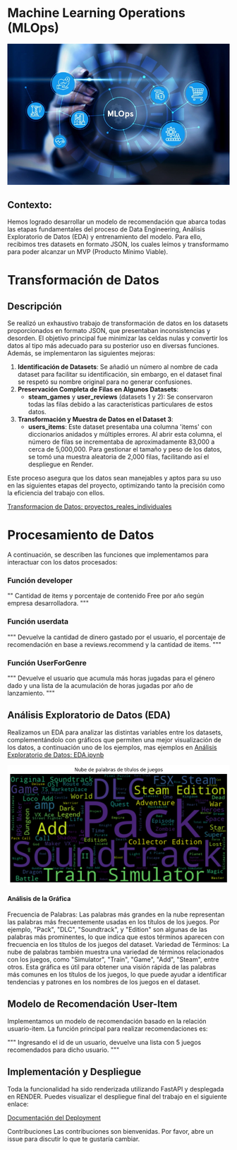 # Machine Learning Operations (MLOps)

![MLOps](1704994327715.png)


## Contexto:
Hemos logrado desarrollar un modelo de recomendación que abarca todas las etapas fundamentales del proceso de Data Engineering, Análisis Exploratorio de Datos (EDA) y entrenamiento del modelo. Para ello, recibimos tres datasets en formato JSON, los cuales leímos y transformamo para poder alcanzar un MVP (Producto Mínimo Viable).

# Transformación de Datos

## Descripción

Se realizó un exhaustivo trabajo de transformación de datos en los datasets proporcionados en formato JSON, que presentaban inconsistencias y desorden. El objetivo principal fue minimizar las celdas nulas y convertir los datos al tipo más adecuado para su posterior uso en diversas funciones. Además, se implementaron las siguientes mejoras:

1. **Identificación de Datasets**: Se añadió un número al nombre de cada dataset para facilitar su identificación, sin embargo, en el dataset final se respetó su nombre original para no generar confusiones.
2. **Preservación Completa de Filas en Algunos Datasets**:
    - **steam_games** y **user_reviews** (datasets 1 y 2): Se conservaron todas las filas debido a las características particulares de estos datos.
3. **Transformación y Muestra de Datos en el Dataset 3**:
    - **users_items**: Este dataset presentaba una columna 'items' con diccionarios anidados y múltiples errores. Al abrir esta columna, el número de filas se incrementaba de aproximadamente 83,000 a cerca de 5,000,000. Para gestionar el tamaño y peso de los datos, se tomó una muestra aleatoria de 2,000 filas, facilitando así el despliegue en Render.

Este proceso asegura que los datos sean manejables y aptos para su uso en las siguientes etapas del proyecto, optimizando tanto la precisión como la eficiencia del trabajo con ellos.

[Transformacion de Datos: proyectos_reales_individuales](proyectos_reales_individuales)

# Procesamiento de Datos
A continuación, se describen las funciones que implementamos para interactuar con los datos procesados:

### Función developer

""
    Cantidad de items y porcentaje de contenido Free por año según empresa desarrolladora.
    """
### Función userdata

"""
    Devuelve la cantidad de dinero gastado por el usuario, el porcentaje de recomendación 
    en base a reviews.recommend y la cantidad de items.
    """

### Función UserForGenre

"""
    Devuelve el usuario que acumula más horas jugadas para el género dado y una lista de 
    la acumulación de horas jugadas por año de lanzamiento.
    """

 ## Análisis Exploratorio de Datos (EDA)
Realizamos un EDA para analizar las distintas variables entre los datasets, complementándolo con gráficos que permiten una mejor visualización de los datos, a continuación uno de los ejemplos, mas ejemplos en [Análisis Exploratorio de Datos: EDA.ipynb](EDA.ipynb)

![Nube de palabras](nube%20de%20palabras.png)

#### Análisis de la Gráfica
Frecuencia de Palabras: Las palabras más grandes en la nube representan las palabras más frecuentemente usadas en los títulos de los juegos. Por ejemplo, "Pack", "DLC", "Soundtrack", y "Edition" son algunas de las palabras más prominentes, lo que indica que estos términos aparecen con frecuencia en los títulos de los juegos del dataset.
Variedad de Términos: La nube de palabras también muestra una variedad de términos relacionados con los juegos, como "Simulator", "Train", "Game", "Add", "Steam", entre otros.
Esta gráfica es útil para obtener una visión rápida de las palabras más comunes en los títulos de los juegos, lo que puede ayudar a identificar tendencias y patrones en los nombres de los juegos en el dataset.

## Modelo de Recomendación User-Item
Implementamos un modelo de recomendación basado en la relación usuario-item. La función principal para realizar recomendaciones es:

   """
    Ingresando el id de un usuario, devuelve una lista con 5 juegos recomendados para dicho usuario.
    """

## Implementación y Despliegue
Toda la funcionalidad ha sido renderizada utilizando FastAPI y desplegada en RENDER. Puedes visualizar el despliegue final del trabajo en el siguiente enlace:

[Documentación del Deployment](https://ml-1-icy1.onrender.com/docs#/default/user_for_genre_userforgenre_get)

Contribuciones
Las contribuciones son bienvenidas. Por favor, abre un issue para discutir lo que te gustaría cambiar.
